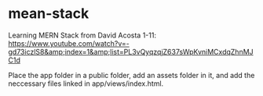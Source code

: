 # mean-stack
Learning MERN Stack from David Acosta 1-11: https://www.youtube.com/watch?v=-gd73iczlS8&amp;index=1&amp;list=PL3vQyqzqjZ637sWpKvniMCxdqZhnMJC1d 

Place the app folder in a public folder, add an assets folder in it, and add the neccessary files linked in app/views/index.html.
